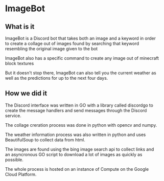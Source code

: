 # ImageBot

## What is it
ImageBot is a Discord bot that takes both an image and a keyword in order to create a collage out of images found by searching that keyword resembling the original image given to the bot

ImageBot also has a specific command to create any image out of minecraft block textures

But it doesn't stop there, ImageBot can also tell you the current weather as well as the predictions for up to the next four days.

## How we did it
The Discord interface was written in GO with a library called discordgo to create the message handlers and send messages through the Discord service.

The collage creration process was done in python with opencv and numpy.

The weather information process was also written in python and uses BeautifulSoup to collect data from html.

The images are found using the bing image search api to collect links and an asyncronous GO script to download a lot of images as quickly as possible.

The whole process is hosted on an instance of Compute on the Google Cloud Platform.